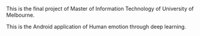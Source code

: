 This is the final project of Master of Information Technology of University of Melbourne.

This is the Android application of Human emotion through deep learning. 

